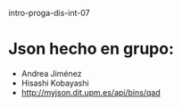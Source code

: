 intro-proga-dis-int-07
# Json hecho en grupo:
* Andrea Jiménez
* Hisashi Kobayashi
* http://myjson.dit.upm.es/api/bins/qad
